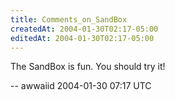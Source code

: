 ```yaml
---
title: Comments_on_SandBox
createdAt: 2004-01-30T02:17-05:00
editedAt: 2004-01-30T02:17-05:00
---
```


The SandBox is fun. You should try it!

-- awwaiid 2004-01-30 07:17 UTC


